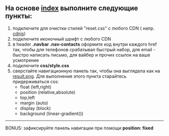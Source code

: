 ## На основе [index](./index.html) выполните следующие пункты:
1. подключите для очистки стилей "reset.css" с любого CDN ( напр.  [cdnjs](https://cdnjs.com))
2. подключите иконочный шрифт с любого CDN
3. в header **.navbar .nav-contacts** оформите код внутри каждого href так, чтобы для телефонов срабатывал быстрый набор, для email - быстро написать письмо, для вайбер и прочих ссылок на ваше усмотрение  
4. подключите **css/style.css**
5. сверстайте навигационную панель так, чтобы она выглядела как на [result.png](./result.png). Для выполнения этого пункта старайтесь придерживаться css:
    * float (left,right)
    * position (relative,absolute)
    * top,left
    * margin (auto)
    * display (block)
    * background (linear-gradient())
---
BONUS: зафиксируйте панель навигации при помощи **position: fixed**